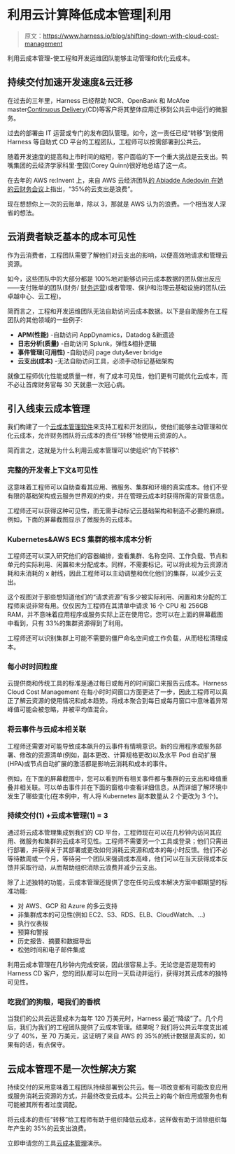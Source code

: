 # 利用云计算降低成本管理|利用

> 原文：<https://www.harness.io/blog/shifting-down-with-cloud-cost-management>

利用云成本管理-使工程和开发运维团队能够主动管理和优化云成本。

## **持续交付加速开发速度&云迁移**

在过去的三年里，Harness 已经帮助 NCR、OpenBank 和 McAfee master[Continuous Delivery](https://harness.io/blog/what-is-continuous-delivery/)(CD)等客户将其整体应用迁移到公共云中运行的微服务。

过去的部署由 IT 运营或专门的发布团队管理。如今，这一责任已经“转移”到使用 Harness 等自助式 CD 平台的工程团队，工程师可以按需部署到公共云。

随着开发速度的提高和上市时间的缩短，客户面临的下一个重大挑战是云支出。鸭嘴集团的云经济学家科里·奎因(Corey Quinn)很好地总结了这一点。

在去年的 AWS re:Invent 上，来自 AWS 云经济团队[的 Abiadde Adedoyin 在她的云财务会议](https://www.youtube.com/watch?v=ChupgIbZr5Q)上指出，“35%的云支出是浪费”。

现在想想你上一次的云账单，除以 3，那就是 AWS 认为的浪费。一个相当发人深省的想法。

## **云消费者缺乏基本的成本可见性**

作为云消费者，工程团队需要了解他们对云支出的影响，以便高效地请求和管理云资源。

如今，这些团队中的大部分都是 100%地对能够访问云成本数据的团队做出反应——支付账单的团队(财务/ [财务运营](https://www.finops.org/what-is-finops/))或者管理、保护和治理云基础设施的团队(云卓越中心、云工程)。

简而言之，工程和开发运维团队无法自助访问云成本数据。以下是自助服务在工程团队的其他领域的一些例子:

*   **APM(性能)** -自助访问 AppDynamics，Datadog &新遗迹
*   **日志分析(质量)** -自助访问 Splunk，弹性&相扑逻辑
*   **事件管理(可用性)** -自助访问 page duty&ever bridge
*   **云支出(成本)** -无法自助访问工具，必须手动标记基础架构

就像工程师优化性能或质量一样，有了成本可见性，他们更有可能优化云成本，而不必让首席财务官每 30 天就患一次冠心病。

## **引入线束云成本管理**

我们构建了一个[云成本管理软件](https://harness.io/platform/cloud-cost-management/)来支持工程和开发团队，使他们能够主动管理和优化云成本，允许财务团队将云成本的责任“转移”给使用云资源的人。

简而言之，这就是为什么利用云成本管理可以使组织“向下转移”:

### **完整的开发者上下文&可见性**

这意味着工程师可以自助查看其应用、微服务、集群和环境的真实成本。他们不受有限的基础架构或云服务世界观的约束，并在管理云成本时获得所需的背景信息。

工程师还可以获得这种可见性，而无需手动标记云基础架构和制造不必要的麻烦。例如，下面的屏幕截图显示了微服务的云成本。

### **Kubernetes&AWS ECS 集群**的根本成本分析

工程师还可以深入研究他们的容器编排，查看集群、名称空间、工作负载、节点和单元的实际利用、闲置和未分配成本。同样，不需要标记。可以将此视为云资源消耗和未消耗的 x 射线，因此工程师可以主动调整和优化他们的集群，以减少云支出。

这个视图对于那些想知道他们的“请求资源”有多少被实际利用、闲置和未分配的工程师来说非常有用。仅仅因为工程师在其清单中请求 16 个 CPU 和 256GB RAM，并不意味着应用程序或服务实际上正在使用它。您可以在上面的屏幕截图中看到，只有 33%的集群资源得到了利用。

工程师还可以识别集群上可能不需要的僵尸命名空间或工作负载，从而轻松清理成本。

### **每小时时间粒度**

云提供商和传统工具的标准是通过每日或每月的时间窗口来报告云成本。Harness Cloud Cost Management 在每小时时间窗口方面更进了一步，因此工程师可以真正了解云资源的使用情况和成本趋势。将成本聚合到每日或每月窗口中意味着异常峰值可能会被忽略，并被平均值混合。

### **将云事件与云成本相关联**

工程师还需要对可能导致成本飙升的云事件有情境意识。新的应用程序或服务部署、修改的资源清单(例如，副本更改、计算规格更改)以及水平 Pod 自动扩展(HPA)或节点自动扩展的激活都是影响云消耗和成本的事件。

例如，在下面的屏幕截图中，您可以看到所有相关事件都与集群的云支出和峰值重叠并相关联。可以单击事件并在下面的窗格中查看详细信息，从而详细了解环境中发生了哪些变化(在本例中，有人将 Kubernetes 副本数量从 2 个更改为 3 个)。

### **持续交付(1) +云成本管理(1) = 3**

通过将云成本管理集成到我们的 CD 平台，工程师现在可以在几秒钟内访问其应用、微服务和集群的云成本可见性。工程师不需要另一个工具或登录；他们只需进行部署，并获得关于其部署或更改如何消耗云资源和成本的每小时反馈。他们不必等待数周或一个月，等待另一个团队来强调成本高峰，他们可以在当天获得成本反馈并采取行动，从而帮助组织消除云浪费并减少云支出。

除了上述独特的功能，云成本管理还提供了您在任何云成本解决方案中都期望的标准功能:

*   对 AWS、GCP 和 Azure 的多云支持
*   非集群成本的可见性(例如 EC2、S3、RDS、ELB、CloudWatch、...)
*   执行仪表板
*   预算和警报
*   历史报告、摘要和数据导出
*   松弛时间和电子邮件集成

利用云成本管理在几秒钟内完成安装，因此很容易上手。无论您是否是现有的 Harness CD 客户，您的团队都可以在同一天启动并运行，获得对其云成本的独特可见性。

### **吃我们的狗粮，喝我们的香槟**

当我们的公共云运营成本为每年 120 万美元时，Harness 最近“降级”了。几个月后，我们为我们的工程团队提供了云成本管理。结果呢？我们将公共云年度支出减少了 40%，至 70 万美元，这证明了来自 AWS 的 35%的统计数据是真实的，如果有的话，有点保守。

## **云成本管理不是一次性解决方案**

持续交付的采用意味着工程团队持续部署到公共云。每一项改变都有可能改变应用或服务消耗云资源的方式，并最终改变云成本。公共云上的每个新应用或服务也有可能被其所有者过度调配。

将云成本的责任“转移”给工程师有助于组织降低云成本，这样做有助于消除组织每年产生的 35%的云支出浪费。

立即申请您的工具[云成本管理](https://harness.io/platform/cloud-cost-management/)演示。